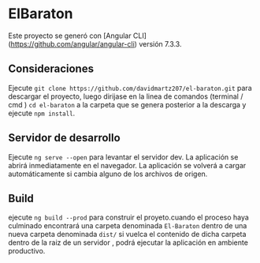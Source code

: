 # ElBaraton


Este proyecto se generó con [Angular CLI] (https://github.com/angular/angular-cli) versión 7.3.3.

## Consideraciones

Ejecute `git clone https://github.com/davidmartz207/el-baraton.git` para descargar el proyecto, luego dirijase en la linea de comandos (terminal / cmd ) `cd el-baraton` a la carpeta que se genera posterior a la descarga y ejecute `npm install`.

## Servidor de desarrollo


Ejecute `ng serve --open` para levantar el servidor dev. La aplicación se abrirá inmediatamente en el navegador. La aplicación se volverá a cargar automáticamente si cambia alguno de los archivos de origen.


## Build

ejecute `ng build --prod` para construir el proyeto.cuando el proceso haya culminado encontrará una carpeta denominada `El-Baraton` dentro de una nueva carpeta denominada `dist/` si vuelca el contenido de dicha carpeta dentro de la raiz de un servidor , podrá ejecutar la aplicación en ambiente productivo.
